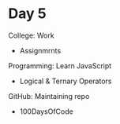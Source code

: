 # Day 5

College: Work
- Assignmrnts

Programming: Learn JavaScript
- Logical & Ternary Operators

GitHub: Maintaining repo
- 100DaysOfCode